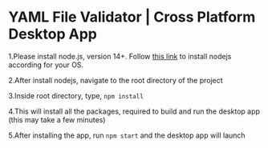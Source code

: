 # YAML File Validator | Cross Platform Desktop App

1.Please install node.js, version 14+. Follow [this link](https://nodejs.org/en/download/) to install nodejs according for your OS. 

2.After install nodejs, navigate to the root directory of the project

3.Inside root directory, type, ```npm install```

4.This will install all the packages, required to build and run the desktop app (this may take a few minutes)

5.After installing the app, run ```npm start``` and the desktop app will launch
